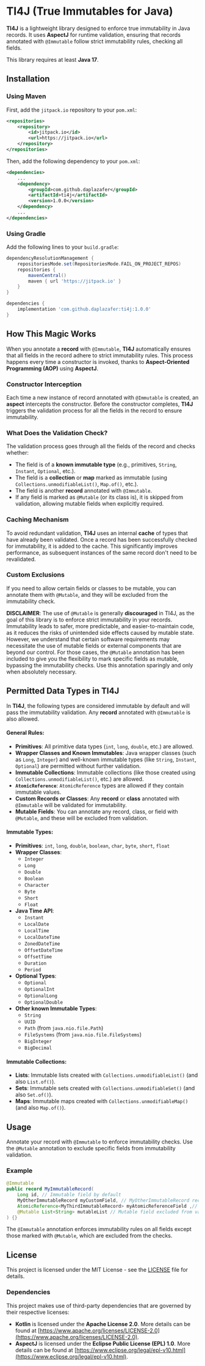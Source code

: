 # TI4J (True Immutables for Java)
**TI4J** is a lightweight library designed to enforce true immutability in Java records. It uses **AspectJ** for runtime validation, ensuring that records annotated with `@Immutable` follow strict immutability rules, checking all fields.

This library requires at least **Java 17**.

## Installation

### Using Maven
First, add the `jitpack.io` repository to your `pom.xml`:

```xml
<repositories>
    <repository>
        <id>jitpack.io</id>
        <url>https://jitpack.io</url>
    </repository>
</repositories>
```

Then, add the following dependency to your `pom.xml`:

```xml
<dependencies>
    ...
    <dependency>
        <groupId>com.github.daplazafer</groupId>
        <artifactId>ti4j</artifactId>
        <version>1.0.0</version>
    </dependency>
    ...
</dependencies>
```

### Using Gradle
Add the following lines to your `build.gradle`:

```groovy
dependencyResolutionManagement {
    repositoriesMode.set(RepositoriesMode.FAIL_ON_PROJECT_REPOS)
    repositories {
        mavenCentral()
        maven { url 'https://jitpack.io' }
    }
}
```

```groovy
dependencies {
    implementation 'com.github.daplazafer:ti4j:1.0.0'
}
```

## How This Magic Works
When you annotate a **record** with `@Immutable`, **TI4J** automatically ensures that all fields in the record adhere to strict immutability rules. This process happens every time a constructor is invoked, thanks to **Aspect-Oriented Programming (AOP)** using **AspectJ**.

### Constructor Interception
Each time a new instance of record annotated with `@Immutable` is created, an **aspect** intercepts the constructor. Before the constructor completes, **TI4J** triggers the validation process for all the fields in the record to ensure immutability.

### What Does the Validation Check?
The validation process goes through all the fields of the record and checks whether:
- The field is of a **known immutable type** (e.g., primitives, `String`, `Instant`, `Optional`, etc.).
- The field is a **collection** or **map** marked as immutable (using `Collections.unmodifiableList()`, `Map.of()`, etc.).
- The field is another **record** annotated with `@Immutable`.
- If any field is marked as `@Mutable` (or its class is), it is skipped from validation, allowing mutable fields when explicitly required.

### Caching Mechanism
To avoid redundant validation, **TI4J** uses an internal **cache** of types that have already been validated. Once a record has been successfully checked for immutability, it is added to the cache. This significantly improves performance, as subsequent instances of the same record don't need to be revalidated.

### Custom Exclusions
If you need to allow certain fields or classes to be mutable, you can annotate them with `@Mutable`, and they will be excluded from the immutability check.

**DISCLAIMER**: The use of `@Mutable` is generally **discouraged** in TI4J, as the goal of this library is to enforce strict immutability in your records. Immutability leads to safer, more predictable, and easier-to-maintain code, as it reduces the risks of unintended side effects caused by mutable state.
However, we understand that certain software requirements may necessitate the use of mutable fields or external components that are beyond our control. For those cases, the `@Mutable` annotation has been included to give you the flexibility to mark specific fields as mutable, bypassing the immutability checks. Use this annotation sparingly and only when absolutely necessary.

## Permitted Data Types in TI4J
In **TI4J**, the following types are considered immutable by default and will pass the immutability validation. Any **record** annotated with `@Immutable` is also allowed.

#### General Rules:
- **Primitives**: All primitive data types (`int`, `long`, `double`, etc.) are allowed.
- **Wrapper Classes and Known Immutables**: Java wrapper classes (such as `Long`, `Integer`) and well-known immutable types (like `String`, `Instant`, `Optional`) are permitted without further validation.
- **Immutable Collections**: Immutable collections (like those created using `Collections.unmodifiableList()`, etc.) are allowed.
- **`AtomicReference`**: `AtomicReference` types are allowed if they contain immutable values.
- **Custom Records or Classes**: Any **record** or **class** annotated with `@Immutable` will be validated for immutability.
- **Mutable Fields**: You can annotate any record, class, or field with `@Mutable`, and these will be excluded from validation.

#### Immutable Types:
- **Primitives**: `int`, `long`, `double`, `boolean`, `char`, `byte`, `short`, `float`
- **Wrapper Classes**:
    - `Integer`
    - `Long`
    - `Double`
    - `Boolean`
    - `Character`
    - `Byte`
    - `Short`
    - `Float`
- **Java Time API**:
    - `Instant`
    - `LocalDate`
    - `LocalTime`
    - `LocalDateTime`
    - `ZonedDateTime`
    - `OffsetDateTime`
    - `OffsetTime`
    - `Duration`
    - `Period`
- **Optional Types**:
    - `Optional`
    - `OptionalInt`
    - `OptionalLong`
    - `OptionalDouble`
- **Other known Immutable Types**:
    - `String`
    - `UUID`
    - `Path` (from `java.nio.file.Path`)
    - `FileSystems` (from `java.nio.file.FileSystems`)
    - `BigInteger`
    - `BigDecimal`

#### Immutable Collections:
- **Lists**: Immutable lists created with `Collections.unmodifiableList()` (and also `List.of()`).
- **Sets**: Immutable sets created with `Collections.unmodifiableSet()` (and also `Set.of()`).
- **Maps**: Immutable maps created with `Collections.unmodifiableMap()` (and also `Map.of()`).

## Usage
Annotate your record with `@Immutable` to enforce immutability checks. Use the `@Mutable` annotation to exclude specific fields from immutability validation.

### Example
```java
@Immutable
public record MyImmutableRecord(
    Long id, // Immutable field by default
    MyOtherImmutableRecord myCustomField, // MyOtherImmutableRecord record must be annotated with @Immutable
    AtomicReference<MyThirdImmutableRecord> myAtomicReferenceField ,// MyThirdImmutableRecord record must be annotated with @Immutable too
    @Mutable List<String> mutableList // Mutable field excluded from validation
) {}
```

The `@Immutable` annotation enforces immutability rules on all fields except those marked with `@Mutable`, which are excluded from the checks.

## License

This project is licensed under the MIT License - see the [LICENSE](./LICENSE) file for details.

### Dependencies

This project makes use of third-party dependencies that are governed by their respective licenses:

- **Kotlin** is licensed under the **Apache License 2.0**. More details can be found at [https://www.apache.org/licenses/LICENSE-2.0](https://www.apache.org/licenses/LICENSE-2.0).
- **AspectJ** is licensed under the **Eclipse Public License (EPL) 1.0**. More details can be found at [https://www.eclipse.org/legal/epl-v10.html](https://www.eclipse.org/legal/epl-v10.html).

